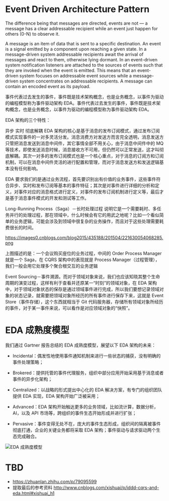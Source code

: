 # Event Driven Architecture Pattern

The difference being that messages are directed, events are not — a message has a clear addressable recipient while an event just happen for others (0-N) to observe it.

A message is an item of data that is sent to a specific destination. An event is a signal emitted by a component upon reaching a given state. In a message-driven system addressable recipients await the arrival of messages and react to them, otherwise lying dormant. In an event-driven system notification listeners are attached to the sources of events such that they are invoked when the event is emitted. This means that an event-driven system focuses on addressable event sources while a message-driven system concentrates on addressable recipients. A message can contain an encoded event as its payload.

事件代表过去发生的事件，事件既是技术架构概念，也是业务概念，以事件为驱动的编程模型称为事件驱动架构 EDA。事件代表过去发生的事件，事件既是技术架构概念，也是业务概念，以事件为驱动的编程模型称为事件驱动架构 EDA。

EDA 架构的三个特性：

异步
实时
彻底解耦
EDA 架构的核心是基于消息的发布订阅模式，通过发布订阅模式实现事件的一对多灵活分发。消息消费方对发送方而言完全透明，消息发送方只管把消息发送到消息中间件，其它事情全部不用关心，由于消息中间件中的 MQ 等技术，即使发送消息时候，消息接收方不可用，但仍然可以正常发送，这才叫彻底解耦。其次一对多的发布订阅模式也是一个核心重点，对于消息的订阅方和订阅机制，可以在消息中间件灵活的进行配置和管理，而对于消息发送方和发送逻辑基本没有任何影响。

EDA 要求我们的是通过业务流程，首先要识别出有价值的业务事件，这些事件符合异步、实时和发布订阅等基本的事件特征；其次是对事件进行详细的分析和定义，对事件对应的消息格式进行定义，对事件的发布订阅机制进行定义等，最后才是基于消息事件模式的开发和测试等工作。

Long-Running Process（Saga）－长时处理过程 说明它是一个需要耗时、多任务并行的处理过程，那在领域中，什么时候会有它的用武之地呢？比如一个看似简单的业务逻辑，可能会涉及到领域中很复杂的业务操作，而且对于这些处理需要耗费很长的时间。

https://images0.cnblogs.com/blog2015/435188/201504/221630054068285.png

上图描述的是：一个会议购买座位的业务过程，中间的 Order Process Manager 就是一个 Saga，在 CQRS 架构中的表现就是 Process Manager（过程管理），我们一般会用它处理多个聚合根交互的业务逻辑

Event Sourcing－事件溯源。而对于领域对象来说，我们也应该知晓其整个生命周期的演变过程，这样有利于查看并还原某一“时刻”的领域对象，在 EDA 架构中，对于领域对象状态的保存是通过领域事件进行完成，所以我们要想记录领域对象的状态记录，就需要把领域对象所经历的所有事件进行保存下来，这就是 Event Store（事件存储），这个东西就相当于 Git 代码服务器，存储所有领域对象所经历的事件，对于某一事件来说，可以看作是对应领域对象的“快照”。

# EDA 成熟度模型

我们通过 Gartner 报告总结的 EDA 成熟度模型，展望以下 EDA 架构的未来：

- Incidental：偶发性地使用事件通知机制来进行一些状态的捕获，没有明确的事件处理策略；

- Brokered：提供托管的事件代理服务，组织中部分应用开始采用基于消息或者事件的异步化架构；

- Centralized：以战略的形式提出中心化的 EDA 解决方案，有专门的组织团队提供 EDA 实现，EDA 架构开始广泛被采用；

- Advanced：EDA 架构开始触达更多的业务领域，比如流计算，数据分析，AI，以及 API 市场等，跨组织的事件生态开始形成并进行扩张；

- Pervasive：事件变得无处不在，庞大的事件生态形成，组织间的隔离被事件彻底打通，企业的关键业务都将采取 EDA 架构；事件驱动与请求驱动两个生态完成融合。

![EDA 成熟度模型](https://s1.ax1x.com/2020/09/13/w0qKHK.png)

# TBD

- https://zhuanlan.zhihu.com/p/79095599
- 提取最后的参考资料 http://www.cnblogs.com/xishuai/p/iddd-cqrs-and-eda.html#xishuai_h1
